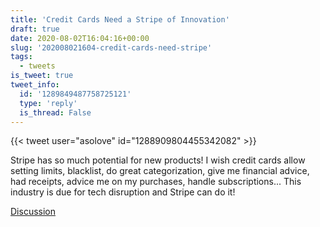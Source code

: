 ```yaml
---
title: 'Credit Cards Need a Stripe of Innovation'
draft: true
date: 2020-08-02T16:04:16+00:00
slug: '202008021604-credit-cards-need-stripe'
tags:
  - tweets
is_tweet: true
tweet_info:
  id: '1289849487758725121'
  type: 'reply'
  is_thread: False
---
```




{{< tweet user="asolove" id="1288909804455342082" >}}

Stripe has so much potential for new products! I wish credit cards allow setting limits, blacklist, do great categorization, give me financial advice, had receipts, advice me on my purchases, handle subscriptions... This industry is due for tech disruption and Stripe can do it!

[Discussion](https://x.com/sytelus/status/1289849487758725121)
